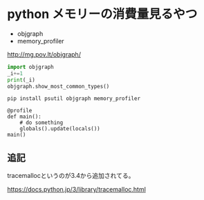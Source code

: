 # python メモリーの消費量見るやつ

- objgraph
- memory_profiler


http://mg.pov.lt/objgraph/

```python
import objgraph
_i+=1
print(_i)
objgraph.show_most_common_types()
```

```
pip install psutil objgraph memory_profiler
```

```
@profile
def main():
    # do something
    globals().update(locals())
main()
```

## 追記

tracemallocというのが3.4から追加されてる。

https://docs.python.jp/3/library/tracemalloc.html


